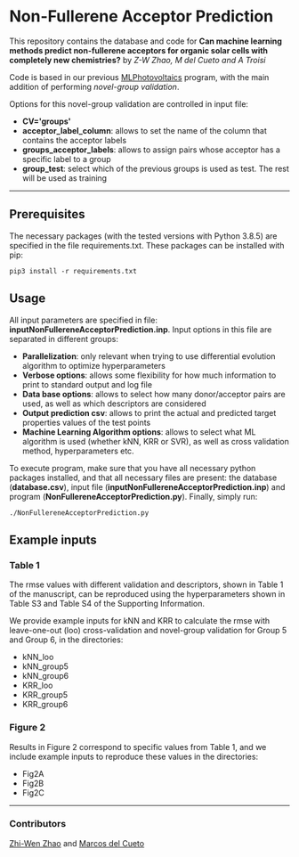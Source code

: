 # Non-Fullerene Acceptor Prediction
This repository contains the database and code for **Can machine learning methods predict non-fullerene acceptors for organic solar cells with completely new chemistries?** by _Z-W Zhao, M del Cueto and A Troisi_

Code is based in our previous [MLPhotovoltaics](https://github.com/marcosdelcueto/MachineLearning_AcceptorDonor) program, with the main addition of performing _novel-group validation_.

Options for this novel-group validation are controlled in input file:
- **CV='groups'**
- **acceptor\_label\_column**: allows to set the name of the column that contains the acceptor labels
- **groups\_acceptor\_labels**: allows to assign pairs whose acceptor has a specific label to a group
- **group\_test**: select which of the previous groups is used as test. The rest will be used as training

---

## Prerequisites
The necessary packages (with the tested versions with Python 3.8.5) are specified in the file requirements.txt. These packages can be installed with pip:
```
pip3 install -r requirements.txt
```

## Usage
All input parameters are specified in file: **inputNonFullereneAcceptorPrediction.inp**. Input options in this file are separated in different groups:

- **Parallelization**: only relevant when trying to use differential evolution algorithm to optimize hyperparameters
- **Verbose options**: allows some flexibility for how much information to print to standard output and log file
- **Data base options**: allows to select how many donor/acceptor pairs are used, as well as which descriptors are considered
- **Output prediction csv**: allows to print the actual and predicted target properties values of the test points
- **Machine Learning Algorithm options**: allows to select what ML algorithm is used (whether kNN, KRR or SVR), as well as cross validation method, hyperparameters etc.

To execute program, make sure that you have all necessary python packages installed, and that all necessary files are present: the database (**database.csv**), input file (**inputNonFullereneAcceptorPrediction.inp**) and program (**NonFullereneAcceptorPrediction.py**). Finally, simply run:

```
./NonFullereneAcceptorPrediction.py
```

## Example inputs

### Table 1
The rmse values with different validation and descriptors, shown in Table 1 of the manuscript, can be reproduced using the hyperparameters shown in Table S3 and Table S4 of the Supporting Information.

We provide example inputs for kNN and KRR to calculate the rmse with leave-one-out (loo) cross-validation and novel-group validation for Group 5 and Group 6, in the directories:

- kNN_loo
- kNN_group5
- kNN_group6
- KRR_loo
- KRR_group5
- KRR_group6

### Figure 2
Results in Figure 2 correspond to specific values from Table 1, and we include example inputs to reproduce these values in the directories:

- Fig2A
- Fig2B
- Fig2C


---

### Contributors

[Zhi-Wen Zhao](https://github.com/amiswen) and [Marcos del Cueto](https://github.com/marcosdelcueto)
